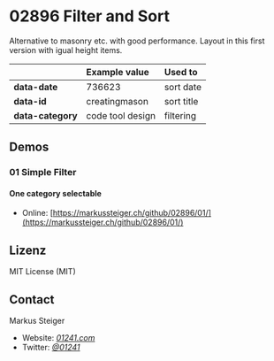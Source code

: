 # 02896 Filter and Sort

Alternative to masonry etc. with good performance. Layout in this first version with igual height items.

|  | Example value | Used to |
| :-------- | :-------- | :------------------------- |
| **data-date** | 736623 | sort date |
| **data-id** | creatingmason | sort title |
| **data-category** | code tool design | filtering |

## Demos

### 01 Simple Filter

#### One category selectable

* Online: [https://markussteiger.ch/github/02896/01/](https://markussteiger.ch/github/02896/01/)

## Lizenz

MIT License (MIT)

## Contact

Markus Steiger

* Website: [_01241.com_](http://www.01241.com)
* Twitter: [_@01241_](https://twitter.com/01241)

